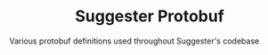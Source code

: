 <h1 align="center">Suggester Protobuf</h1>
Various protobuf definitions used throughout Suggester's codebase

